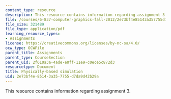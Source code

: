 ```yaml
---
content_type: resource
description: This resource contains information regarding assignment 3.
file: /courses/6-837-computer-graphics-fall-2012/2e73bf4e85143a357755d7da9d42b29a_MIT6_837F12_assn3.pdf
file_size: 321489
file_type: application/pdf
learning_resource_types:
- Assignments
license: https://creativecommons.org/licenses/by-nc-sa/4.0/
ocw_type: OCWFile
parent_title: Assignments
parent_type: CourseSection
parent_uid: 2f610a3a-4ade-e0ff-11e9-c0ece5c872d3
resourcetype: Document
title: Physically-based simulation
uid: 2e73bf4e-8514-3a35-7755-d7da9d42b29a
---
```

This resource contains information regarding assignment 3.